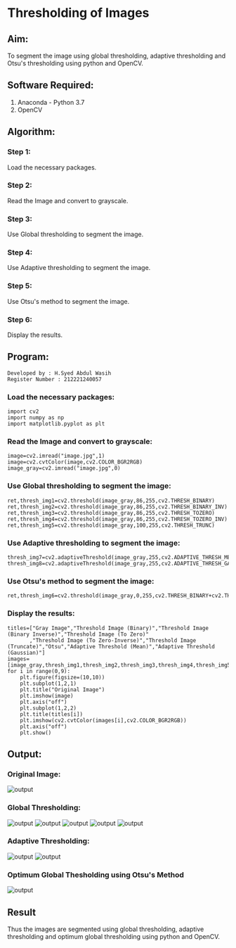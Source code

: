# Thresholding of Images
## Aim:
To segment the image using global thresholding, adaptive thresholding and Otsu's thresholding using python and OpenCV.

## Software Required:
1. Anaconda - Python 3.7
2. OpenCV
## Algorithm:
### Step 1:
Load the necessary packages.
### Step 2:
Read the Image and convert to grayscale.
### Step 3:
Use Global thresholding to segment the image.
### Step 4:
Use Adaptive thresholding to segment the image.
### Step 5:
Use Otsu's method to segment the image.
### Step 6:
Display the results.

## Program:
~~~
Developed by : H.Syed Abdul Wasih
Register Number : 212221240057
~~~
### Load the necessary packages:
~~~
import cv2
import numpy as np
import matplotlib.pyplot as plt
~~~
### Read the Image and convert to grayscale:
~~~
image=cv2.imread("image.jpg",1)
image=cv2.cvtColor(image,cv2.COLOR_BGR2RGB)
image_gray=cv2.imread("image.jpg",0)
~~~
### Use Global thresholding to segment the image:
~~~
ret,thresh_img1=cv2.threshold(image_gray,86,255,cv2.THRESH_BINARY)
ret,thresh_img2=cv2.threshold(image_gray,86,255,cv2.THRESH_BINARY_INV)
ret,thresh_img3=cv2.threshold(image_gray,86,255,cv2.THRESH_TOZERO)
ret,thresh_img4=cv2.threshold(image_gray,86,255,cv2.THRESH_TOZERO_INV)
ret,thresh_img5=cv2.threshold(image_gray,100,255,cv2.THRESH_TRUNC)
~~~
### Use Adaptive thresholding to segment the image:
~~~
thresh_img7=cv2.adaptiveThreshold(image_gray,255,cv2.ADAPTIVE_THRESH_MEAN_C,cv2.THRESH_BINARY,11,2)
thresh_img8=cv2.adaptiveThreshold(image_gray,255,cv2.ADAPTIVE_THRESH_GAUSSIAN_C,cv2.THRESH_BINARY,11,2)
~~~
### Use Otsu's method to segment the image:
~~~ 
ret,thresh_img6=cv2.threshold(image_gray,0,255,cv2.THRESH_BINARY+cv2.THRESH_OTSU)
~~~
### Display the results:
~~~
titles=["Gray Image","Threshold Image (Binary)","Threshold Image (Binary Inverse)","Threshold Image (To Zero)"
       ,"Threshold Image (To Zero-Inverse)","Threshold Image (Truncate)","Otsu","Adaptive Threshold (Mean)","Adaptive Threshold (Gaussian)"]
images=[image_gray,thresh_img1,thresh_img2,thresh_img3,thresh_img4,thresh_img5,thresh_img6,thresh_img7,thresh_img8]
for i in range(0,9):
    plt.figure(figsize=(10,10))
    plt.subplot(1,2,1)
    plt.title("Original Image")
    plt.imshow(image)
    plt.axis("off")
    plt.subplot(1,2,2)
    plt.title(titles[i])
    plt.imshow(cv2.cvtColor(images[i],cv2.COLOR_BGR2RGB))
    plt.axis("off")
    plt.show()
~~~
## Output:

### Original Image:

![output](./img/1.png)

### Global Thresholding:

![output](./img/2.png)
![output](./img/3.png)
![output](./img/4.png)
![output](./img/5.png)
![output](./img/6.png)

### Adaptive Thresholding:

![output](./img/8.png)
![output](./img/9.png)

### Optimum Global Thesholding using Otsu's Method

![output](./img/7.png)

## Result
Thus the images are segmented using global thresholding, adaptive thresholding and optimum global thresholding using python and OpenCV.

